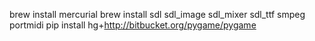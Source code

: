 brew install mercurial
brew install sdl sdl_image sdl_mixer sdl_ttf smpeg portmidi
pip install hg+http://bitbucket.org/pygame/pygame